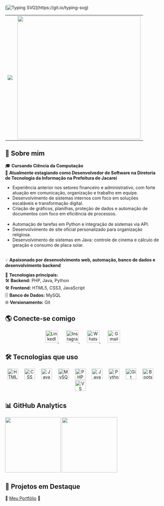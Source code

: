 [![Typing SVG](https://readme-typing-svg.demolab.com?font=Fira+Code&weight=700&size=25&duration=4000&pause=1000&color=FBFBFB&width=500&lines=Ol%C3%A1%2C+eu+sou+o+Gustavo+Rossi.)](https://git.io/typing-svg)


<table>
  <tr>
    <td>
      <img src="https://capsule-render.vercel.app/api?type=blur&height=300&color=gradient&text=Welcome&animation=fadeIn&gradientColors=B993D6,8CA6DB" />
    </td>
    <td>
      <img src="https://media.giphy.com/media/qgQUggAC3Pfv687qPC/giphy.gif" width="400px"/>
    </td>
  </tr>
</table>


## 🚀 Sobre mim  

🎓 **Cursando Ciência da Computação**  <br>
💼 **Atualmente estagiando como Desenvolvedor de Software na Diretoria de Tecnologia da Informação na Prefeitura de Jacareí** <br>
- Experiência anterior nos setores financeiro e administrativo, com forte atuação em comunicação, organização e trabalho em equipe. <br>
- Desenvolvimento de sistemas internos com foco em soluções escaláveis e transformação digital. <br>
- Criação de gráficos, planilhas, proteção de dados e automação de documentos com foco em eficiência de processos. <br> <br>
- Automação de tarefas em Python e integração de sistemas via API.
- Desenvolvimento de site oficial personalizado para organização religiosa.
- Desenvolvimento de sistemas em Java: controle de cinema e cálculo de geração e consumo de placa solar. <br><br>

💡 **Apaixonado por desenvolvimento web, automação, banco de dados e desenvolvimento backend**  

🚀 **Tecnologias principais:**  
🛠️ **Backend:** PHP, Java, Python <br>
🛠️ **Frontend:** HTML5, CSS3, JavaScript <br>
🗄️ **Banco de Dados:** MySQL  
🌐 **Versionamento:** Git  



## 🌎 Conecte-se comigo  

<p align="center">
  <a href="https://www.linkedin.com/in/gustavo-rossi-de-moraes-6a0755242/" title="LinkedIn" target="_blank">
    <img src="https://cdn.jsdelivr.net/gh/devicons/devicon/icons/linkedin/linkedin-original.svg" height="40" alt="LinkedIn logo" />
  </a>
  &nbsp;&nbsp;&nbsp;&nbsp;&nbsp;
  <a href="https://www.instagram.com/g.rossi_caco/" title="Instagram" target="_blank">
    <img src="https://upload.wikimedia.org/wikipedia/commons/a/a5/Instagram_icon.png" height="40" alt="Instagram logo" />
  </a>
  &nbsp;&nbsp;&nbsp;&nbsp;&nbsp;
  <a href="https://wa.me/5585992376342" title="WhatsApp" target="_blank">
    <img src="https://upload.wikimedia.org/wikipedia/commons/6/6b/WhatsApp.svg" height="40" alt="WhatsApp logo" />
  </a>
  &nbsp;&nbsp;&nbsp;&nbsp;&nbsp;
  <a href="mailto:gustavo.rossi2612@gmail.com" title="Gmail">
    <img src="https://cdn.jsdelivr.net/gh/devicons/devicon/icons/google/google-original.svg" height="40" alt="Gmail logo" />
  </a>
</p>



## 🛠️ Tecnologias que uso  

<div align="center">

<!-- Linguagens Frontend -->
<img src="https://cdn.jsdelivr.net/gh/devicons/devicon/icons/html5/html5-original.svg" height="35" alt="HTML logo" />
<img width="12" />
<img src="https://cdn.jsdelivr.net/gh/devicons/devicon/icons/css3/css3-original.svg" height="35" alt="CSS logo" />
<img width="12" />
<img src="https://cdn.jsdelivr.net/gh/devicons/devicon/icons/javascript/javascript-original.svg" height="35" alt="JavaScript logo" />
<img width="12" />

<!-- Bancos de Dados -->
<img src="https://cdn.jsdelivr.net/gh/devicons/devicon/icons/mysql/mysql-original.svg" height="35" alt="MySQL logo" />
<img width="12" />

<!-- Linguagens Backend -->
<img src="https://cdn.jsdelivr.net/gh/devicons/devicon/icons/php/php-original.svg" height="35" alt="PHP logo" />
<img width="12" />
<img src="https://cdn.jsdelivr.net/gh/devicons/devicon/icons/java/java-original.svg" height="35" alt="Java logo" />
<img width="12" />
<img src="https://cdn.jsdelivr.net/gh/devicons/devicon/icons/python/python-original.svg" height="35" alt="Python logo" />
<img width="12" />

<!-- Versionamento e Sistemas Operacionais -->
<img src="https://cdn.jsdelivr.net/gh/devicons/devicon/icons/git/git-original.svg" height="35" alt="Git logo" />
<img width="12" />

<!-- Frameworks & Bibliotecas (caso FullStack) -->
<img src="https://cdn.jsdelivr.net/gh/devicons/devicon/icons/bootstrap/bootstrap-original.svg" height="35" alt="Bootstrap logo"  />
<img width="12" />

<!-- IDEs e Ferramentas -->
<img src="https://cdn.jsdelivr.net/gh/devicons/devicon/icons/vscode/vscode-original.svg" height="35" alt="VS Code logo" />
<img width="12" />

</div>







## 📊 GitHub Analytics  

<div>
  <a href="https://github.com/GustavoR-Dev/GustavoR-Dev/edit/main/README.md"></a>
  <img height="180em" src="https://github-readme-stats.vercel.app/api?username=GustavoR-Dev&show_icons=true&theme=algolia&include_all_commits=true&count_private=true"/>
  <img height="180em" src="https://github-readme-stats.vercel.app/api/top-langs/?username=GustavoR-Dev&layout=compact&langs_count=16&theme=algolia"/>
</div>


## 🚀 Projetos em Destaque

🔹 [Meu Portfólio](http://localhost/portfolio/) 💼
